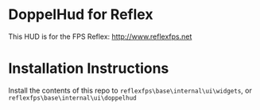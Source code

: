 # DoppelHud for Reflex

This HUD is for the FPS Reflex: http://www.reflexfps.net

# Installation Instructions

Install the contents of this repo to `reflexfps\base\internal\ui\widgets`, or
`reflexfps\base\internal\ui\doppelhud`
